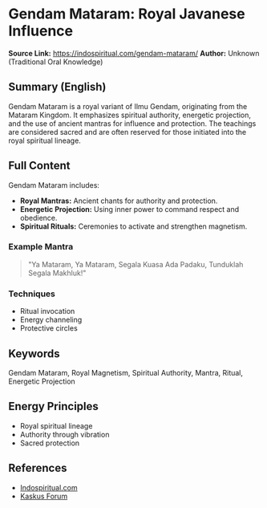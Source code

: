 # Gendam Mataram: Royal Javanese Influence

**Source Link:** https://indospiritual.com/gendam-mataram/
**Author:** Unknown (Traditional Oral Knowledge)

## Summary (English)
Gendam Mataram is a royal variant of Ilmu Gendam, originating from the Mataram Kingdom. It emphasizes spiritual authority, energetic projection, and the use of ancient mantras for influence and protection. The teachings are considered sacred and are often reserved for those initiated into the royal spiritual lineage.

## Full Content
Gendam Mataram includes:
- **Royal Mantras:** Ancient chants for authority and protection.
- **Energetic Projection:** Using inner power to command respect and obedience.
- **Spiritual Rituals:** Ceremonies to activate and strengthen magnetism.

### Example Mantra
> "Ya Mataram, Ya Mataram, Segala Kuasa Ada Padaku, Tunduklah Segala Makhluk!"

### Techniques
- Ritual invocation
- Energy channeling
- Protective circles

## Keywords
Gendam Mataram, Royal Magnetism, Spiritual Authority, Mantra, Ritual, Energetic Projection

## Energy Principles
- Royal spiritual lineage
- Authority through vibration
- Sacred protection

## References
- [Indospiritual.com](https://indospiritual.com/gendam-mataram/)
- [Kaskus Forum](https://kaskus.co.id/thread/gendam-mataram/)
